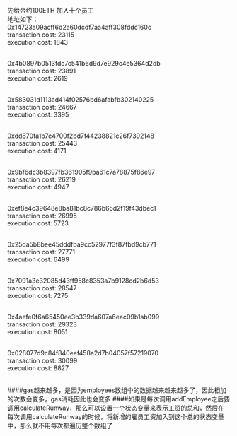 先给合约100ETH
加入十个员工
<br>
地址如下：
<br>
0x14723a09acff6d2a60dcdf7aa4aff308fddc160c
<br>
transaction cost: 23115
<br>
execution cost: 1843
<br>
<br>

0x4b0897b0513fdc7c541b6d9d7e929c4e5364d2db
<br>
transaction cost: 23891
<br>
execution cost: 2619
<br>
<br>

0x583031d1113ad414f02576bd6afabfb302140225
<br>
transaction cost: 24667
<br>
execution cost: 3395
<br>
<br>

0xdd870fa1b7c4700f2bd7f44238821c26f7392148
<br>
transaction cost: 25443
<br>
execution cost: 4171
<br>
<br>

0x9bf6dc3b8397fb361905f9ba61c7a78875f86e97
<br>
transaction cost: 26219
<br>
execution cost: 4947
<br>
<br>

0xef8e4c39648e8ba81bc8c786b65d2f19f43dbec1
<br>
transaction cost: 26995
<br>
execution cost: 5723
<br>
<br>

0x25da5b8bee45dddfba9cc52977f3f87fbd9cb771
<br>
transaction cost: 27771
<br>
execution cost: 6499
<br>
<br>

0x7091a3e32085d43ff958c8353a7b9128cd2b6d53
<br>
transaction cost: 28547
<br>
execution cost: 7275
<br>
<br>

0x4aefe0f6a65450ee3b339da607a6eac09b1ab099
<br>
transaction cost: 29323
<br>
execution cost: 8051
<br>
<br>

0x028077d9c84f840eef458a2d7b04057f57219070
<br>
transaction cost: 30099
<br>
execution cost: 8827
<br>
<br>

####gas越来越多，是因为employees数组中的数据越来越来越多了，因此相加的次数会变多，gas消耗因此也会变多
####如果是每次调用addEmployee之后要调用calculateRunway，那么可以设置一个状态变量来表示工资的总和，然后在每次调用calculateRunway的时候，将新增的雇员工资加入到这个总的状态变量中，那么就不用每次都遍历整个数组了